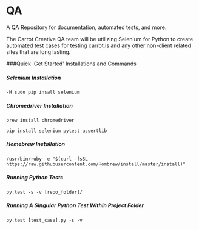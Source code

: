 # QA
A QA Repository for documentation, automated tests, and more.

The Carrot Creative QA team will be utilizing Selenium for Python to create automated test cases for testing carrot.is and any other non-client related sites that are long lasting.

###Quick 'Get Started' Installations and Commands

##### Selenium Installation
`-H sudo pip insall selenium`

##### Chromedriver Installation
`brew install chromedriver`

`pip install selenium pytest assertlib`

##### Homebrew Installation

`/usr/bin/ruby -e "$(curl -fsSL https://raw.githubusercontent.com/Hombrew/install/master/install)"`

##### Running Python Tests
`py.test -s -v [repo_folder]/`

##### Running A Singular Python Test Within Project Folder
`py.test [test_case].py -s -v`
